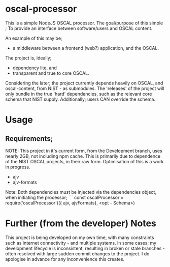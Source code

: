 # oscal-processor
This is a simple NodeJS OSCAL processor. The goal/purpose of this simple
; 
  To provide an interface between software/users and OSCAL content.

An example of this may be;
  * a middleware between a frontend (web?) application, and the OSCAL.

The project is, ideally;
  * dependency lite, and
  * transparent and true to core OSCAL.

Considering the later; the project currently depends heavily on OSCAL, 
and oscal-content, from NIST - as submodules. The 'releases' of the 
project will only bundle in the true 'hard' dependencies, such as the 
relevant core schema that NIST supply. Additionally; users CAN override 
the schema.

# Usage
## Requirements;
NOTE: This project in it's current form, from the Development branch, 
uses nearly 2GB, not including npm cache. This is primarily due to 
dependence of the NIST OSCAL projects, in their raw form. Optimisation 
of this is a work in progress.
* ajv
* ajv-formats

Note: Both dependencies must be injected via the dependencies object, when initiating the processor;
    ``` const oscalProcessor = require('oscalProcessor')({ ajv, ajvFormats}, <opt - Schema>)

# Further (from the developer) Notes
  This project is being developed on my own time, with many constraints
such as internet connectivity - and multiple systems. In some cases; my 
development lifecycle is inconsistent, resulting in broken or stale 
branches - often resolved with large sudden commit changes to the 
project. I do apologise in advance for any inconvenience this creates.
